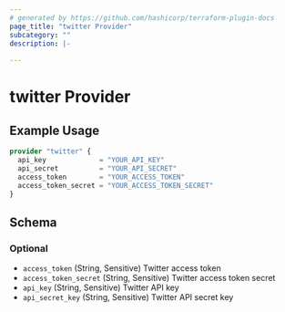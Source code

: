 ```yaml
---
# generated by https://github.com/hashicorp/terraform-plugin-docs
page_title: "twitter Provider"
subcategory: ""
description: |-
  
---
```


# twitter Provider



## Example Usage

```terraform
provider "twitter" {
  api_key             = "YOUR_API_KEY"
  api_secret          = "YOUR_API_SECRET"
  access_token        = "YOUR_ACCESS_TOKEN"
  access_token_secret = "YOUR_ACCESS_TOKEN_SECRET"
}
```

<!-- schema generated by tfplugindocs -->
## Schema

### Optional

- `access_token` (String, Sensitive) Twitter access token
- `access_token_secret` (String, Sensitive) Twitter access token secret
- `api_key` (String, Sensitive) Twitter API key
- `api_secret_key` (String, Sensitive) Twitter API secret key
